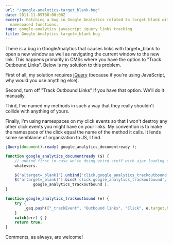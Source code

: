 ```yaml
---
url: "/google-analytics-target_blank-bug"
date: 2011-11-09T00:00:00Z
excerpt: Patching a bug in Google Analytics related to target blank with jQuery and
  namespaced functions.
tags: google-analytics javascript jquery links tracking
title: Google Analytics target=_blank bug
---
```


There is a bug in GoogleAnalytics that causes links with target=_blank
to open a new window as well as navigating the current window to the new
link. This happens primarily in CMSs where you have the option to "Track
Outbound Links". Below is my solution to this problem.

First of all, my solution requires [jQuery][] (because if you're using
JavaScript, why would you use anything else).

Second, turn off "Track Outbound Links" if you have that option. We'll
do it manually.

Third, I've named my methods in such a way that they really shouldn't
collide with anything of yours.

Finally, I'm using namespaces on my click events so that I won't destroy
any other click events you might have on your links. My convention is to
make the namespace of the click equal the name of the method it calls.
It lends some semblance of organization to JS, I find.

``` javascript
jQuery(document).ready( google_analytics_documentready );

function google_analytics_documentready ($) {
	// unbind first in case we're doing weird stuff with ajax loading or
	whatevers.

	$('a[target=_blank]').unbind('click.google_analytics_trackoutbound');
	$('a[target=_blank]').bind('click.google_analytics_trackoutbound',
			google_analytics_trackoutbound );
}

function google_analytics_trackoutbound (e) {
	try {
		_gaq.push(["_trackEvent", "Outbound links", "Click", e.target.href]);
	}
	catch(err) { }
	return true;
}
```

Comments, as always, are welcome!

  [jQuery]: //jquery.com/ "jQuery"
